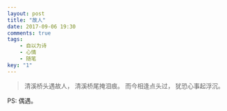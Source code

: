 ```yaml
---
layout: post
title: "故人"
date: 2017-09-06 19:30
comments: true
tags: 
	- 自以为诗
	- 心情
	- 随笔
key: "1"
---
```


> 清溪桥头遇故人，
> 清溪桥尾掩泪痕。
> 而今相逢点头过，
> 犹恐心事起浮沉。 


PS: 偶遇。